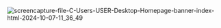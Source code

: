 ![screencapture-file-C-Users-USER-Desktop-Homepage-banner-index-html-2024-10-07-11_36_49](https://github.com/user-attachments/assets/dcdd02ce-3b4f-4bc3-9c2a-9d02fca329a3)
